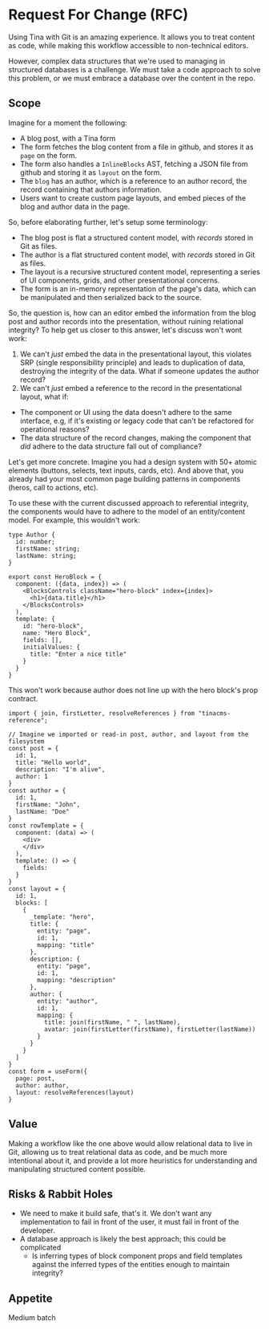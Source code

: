# Request For Change (RFC)
<!--
  Provide a brief summary of what this RFC is about.
-->
Using Tina with Git is an amazing experience. It allows you to treat content as code, while making this workflow accessible to non-technical editors.

However, complex data structures that we're used to managing in structured databases is a challenge. We must take a code approach to solve this problem, or we must embrace a database over the content in the repo.

## Scope
<!--
  Please outline at a high level what you expect from the result of actioning this RFC, including examples of implementation.
-->
Imagine for a moment the following:

- A blog post, with a Tina form
- The form fetches the blog content from a file in github, and stores it as `page` on the form.
- The form also handles a `InlineBlocks` AST, fetching a JSON file from github and storing it as `layout` on the form.
- The `blog` has an author, which is a reference to an author record, the record containing that authors information.
- Users want to create custom page layouts, and embed pieces of the blog and author data in the page.

So, before elaborating further, let's setup some terminology:

- The blog post is flat a structured content model, with _records_ stored in Git as files.
- The author is a flat structured content model, with _records_ stored in Git as files.
- The layout is a recursive structured content model, representing a series of UI components, grids, and other presentational concerns.
- The form is an in-memory representation of the page's data, which can be manipulated and then serialized back to the source.

So, the question is, how can an editor embed the information from the blog post and author records into the presentation, without ruining relational integrity? 
To help get us closer to this answer, let's discuss won't wont work:

1. We can't _just_ embed the data in the presentational layout, this violates SRP (single responsibility principle) and leads to duplication of data, destroying the integrity of the data. What if someone updates the author record?
2. We can't _just_ embed a reference to the record in the presentational layout, what if:
  - The component or UI using the data doesn't adhere to the same interface, e.g, if it's existing or legacy code that can't be refactored for operational reasons?
  - The data structure of the record changes, making the component that _did_ adhere to the data structure fall out of compliance?
  
Let's get more concrete. Imagine you had a design system with 50+ atomic elements (buttons, selects, text inputs, cards, etc). And above that, you already had your most common page building patterns in components (heros, call to actions, etc).

To use these with the current discussed approach to referential integrity, the components would have to adhere to the model of an entity/content model. For example, this wouldn't work:

```
type Author {
  id: number;
  firstName: string;
  lastName: string;
}

export const HeroBlock = {
  component: ({data, index}) => (
    <BlocksControls className="hero-block" index={index}>
      <h1>{data.title}</h1>
    </BlocksControls>
  ),
  template: {
    id: "hero-block",
    name: "Hero Block",
    fields: [],
    initialValues: {
      title: "Enter a nice title"
    }
  }
}
```

This won't work because author does not line up with the hero block's prop contract.

```
import { join, firstLetter, resolveReferences } from "tinacms-reference";

// Imagine we imported or read-in post, author, and layout from the filesystem
const post = {
  id: 1,
  title: "Hello world",
  description: "I'm alive",
  author: 1
}
const author = {
  id: 1,
  firstName: "John",
  lastName: "Doe"
}
const rowTemplate = {
  component: (data) => (
    <div>
    </div>
  ),
  template: () => {
    fields: 
  }
}
const layout = {
  id: 1,
  blocks: [
    {
      _template: "hero",
      title: {
        entity: "page",
        id: 1,
        mapping: "title"
      },
      description: {
        entity: "page",
        id: 1,
        mapping: "description"
      },
      author: {
        entity: "author",
        id: 1,
        mapping: {
          title: join(firstName, " ", lastName),
          avatar: join(firstLetter(firstName), firstLetter(lastName))
        }
      }
    }
  ]
}
const form = useForm({
  page: post,
  author: author,
  layout: resolveReferences(layout)
}
```

## Value
<!--
  Please outline the value the work from this RFC would deliver to the users of TinaCMS.
-->

Making a workflow like the one above would allow relational data to live in Git, allowing us to treat relational data as code, and be much more intentional about it, and provide a lot more heuristics for understanding and manipulating structured content possible.

## Risks & Rabbit Holes
<!--
  Please outline any risks related to this RFC. Some examples:

  - List the unknowns
  - List the challenges that are likely to faced in implementing this RFC, such as co-ordinating with third parties, dealing with breaking changes, etc.
  - List the rabbit holes, or complicated parts, that could make the implementation of this RFC go off the rails or take too long
-->
- We need to make it build safe, that's it. We don't want any implementation to fail in front of the user, it must fail in front of the developer.
- A database approach is likely the best approach; this could be complicated
  - Is inferring types of block component props and field templates against the inferred types of the entities enough to maintain integrity?
  
## Appetite
<!--
  Express how long you think is a reasonable time to spend on this.
  
  NOT how long you think it will take, but how long you think we should invest in this. We like to frame this as:
  
  - Small batch, 1-2 weeks
  - Medium batch, 3 weeks
  - Large batch, 3-6 weeks
-->
Medium batch
